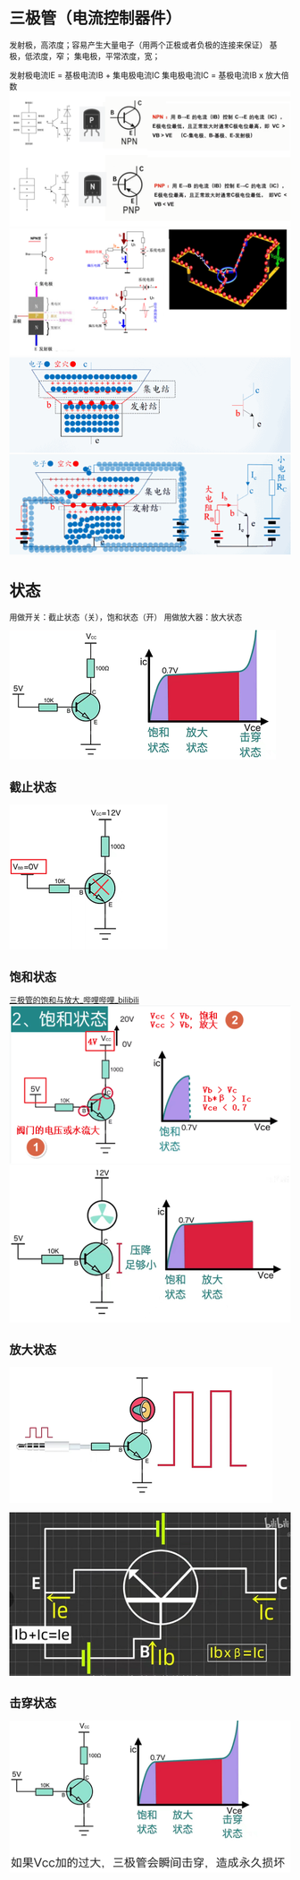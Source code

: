 # 三极管（电流控制器件）
发射极，高浓度；容易产生大量电子（用两个正极或者负极的连接来保证）
基极，低浓度，窄；
集电极，平常浓度，宽；

发射极电流IE = 基极电流IB + 集电极电流IC
集电极电流IC  = 基极电流IB x 放大倍数
![](../photo/Pasted%20image%2020221115182458.png)
![](../photo/Pasted%20image%2020230616101050.png)
![](../photo/2021121819543611.gif)
![](../photo/2021121819540872.gif)

# 状态
用做开关：截止状态（关），饱和状态（开）
用做放大器：放大状态

![](../photo/Pasted%20image%2020221116091455.png)

## 截止状态
![](../photo/Pasted%20image%2020221116092434.png)

## 饱和状态
[三极管的饱和与放大_哔哩哔哩_bilibili](https://www.bilibili.com/video/BV1Jq4y1E7QZ/?spm_id_from=333.337.search-card.all.click&vd_source=dbf6bcb88ffa406224b1704eac3c988e)
![](../photo/Pasted%20image%2020250809102437.png)
![](../photo/Pasted%20image%2020221116092830.png)

## 放大状态
![](../photo/Pasted%20image%2020221116093215.png)

![](../photo/Pasted%20image%2020221116091616.png)

## 击穿状态
![](../photo/Pasted%20image%2020221116092606.png)